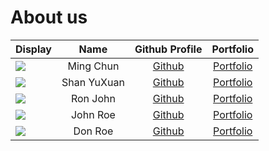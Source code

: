 # About us

Display |    Name     | Github Profile | Portfolio 
--------|:-----------:|:--------------:|:---------:
![](https://via.placeholder.com/100.png?text=Photo) |  Ming Chun  | [Github](https://github.com/) | [Portfolio](docs/team/johndoe.md)
![](https://via.placeholder.com/100.png?text=Photo) | Shan YuXuan | [Github](https://github.com/) | [Portfolio](docs/team/johndoe.md)
![](https://via.placeholder.com/100.png?text=Photo) |  Ron John   | [Github](https://github.com/) | [Portfolio](docs/team/johndoe.md)
![](https://via.placeholder.com/100.png?text=Photo) |  John Roe   | [Github](https://github.com/) | [Portfolio](docs/team/johndoe.md)
![](https://via.placeholder.com/100.png?text=Photo) |   Don Roe   | [Github](https://github.com/) | [Portfolio](docs/team/johndoe.md)
